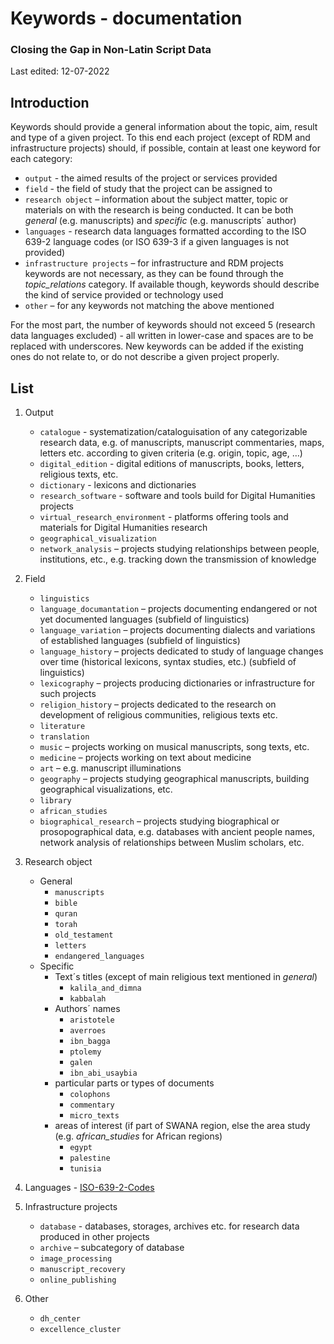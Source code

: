# Keywords - documentation 
### Closing the Gap in Non-Latin Script Data  

Last edited: 12-07-2022

## Introduction 
Keywords should provide a general information about the topic, aim, result and type of a given project. To this end each project (except of RDM and infrastructure projects) should, if possible, contain at least one keyword for each category: 
-	`output` - the aimed results of the project or services provided
-	`field` - the field of study that the project can be assigned to 
-	`research object` – information about the subject matter, topic or materials on with the research is being conducted. It can be both *general* (e.g. manuscripts) and *specific* (e.g. manuscripts´ author)
-	`languages` - research data languages formatted according to the ISO 639-2 language codes (or ISO 639-3 if a given languages is not provided)
-	`infrastructure projects` – for infrastructure and RDM projects keywords are not necessary, as they can be found through the *topic_relations* category. If available though, keywords should describe the kind of service provided or technology used
-	`other` – for any keywords not matching the above mentioned 

For the most part, the number of keywords should not exceed 5  (research data languages excluded) - all written in lower-case and spaces are to be replaced with underscores. New keywords can be added if the existing ones do not relate to, or do not describe a given project properly. 

## List 

1. Output
    -	`catalogue` - systematization/cataloguisation of any categorizable research data, e.g. of manuscripts, manuscript commentaries, maps, letters etc. according to given criteria (e.g. origin, topic, age, …)
    -	`digital_edition` - digital editions of manuscripts, books, letters, religious texts, etc. 
    -	`dictionary` - lexicons and dictionaries 
    -	`research_software` - software and tools build for Digital Humanities projects 
    -	`virtual_research_environment` - platforms offering tools and materials for Digital Humanities research
    -	`geographical_visualization`
    -	`network_analysis` – projects studying relationships between people, institutions, etc., e.g. tracking down the transmission of knowledge   

2. Field
    -	`linguistics`
    -	`language_documantation` – projects documenting endangered or not yet documented languages (subfield of linguistics)
    -	`language_variation` – projects documenting dialects and variations of established languages (subfield of linguistics)
    -	`language_history` – projects dedicated to study of language changes over time (historical lexicons, syntax studies, etc.) (subfield of linguistics)
    -	`lexicography` – projects producing dictionaries or infrastructure for such projects 
    -	`religion_history` – projects dedicated to the research on development of religious communities, religious texts etc. 
    -	`literature`
    -	`translation`
    -	`music` – projects working on musical manuscripts, song texts, etc. 
    -	`medicine` – projects working on text about medicine 
    -	`art` – e.g. manuscript illuminations
    -	`geography` – projects studying geographical manuscripts, building geographical visualizations, etc.
    -	`library`
    -	`african_studies`
    -	`biographical_research` – projects studying biographical or prosopographical data, e.g. databases with ancient people names, network analysis of relationships between Muslim scholars, etc. 

3. Research object 
    -	General
        -	`manuscripts`
        -	`bible`
        -	`quran`
        -	`torah`
        -	`old_testament`
        -	`letters`
        -	`endangered_languages`
    -	Specific 
        -	Text´s titles (except of main religious text mentioned in *general*)
            -	`kalila_and_dimna`
            -	`kabbalah`
        -	Authors´ names 
            -	`aristotele`
            -	`averroes`
            -	`ibn_bagga`
            -	`ptolemy`
            -	`galen` 
            -	`ibn_abi_usaybia`
        -	particular parts or types of documents 
            -	`colophons`
            -	`commentary`
            -	`micro_texts`
        -	areas of interest (if part of SWANA region, else the area study (e.g. *african_studies* for African regions) 
            -	`egypt`
            -	`palestine`
            -	`tunisia`

4. Languages - [ISO-639-2-Codes](https://de.wikipedia.org/wiki/Liste_der_ISO-639-2-Codes)


5. Infrastructure projects 
    -	`database` - databases, storages, archives etc. for research data produced in other projects
    -	`archive` – subcategory of database 
    -	`image_processing` 
    -	`manuscript_recovery`
    -	`online_publishing`  
      
6. Other
    -	`dh_center`
    -	`excellence_cluster`

